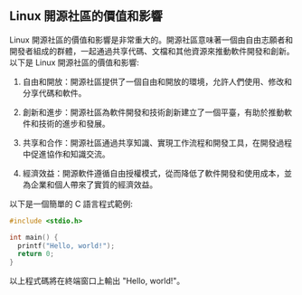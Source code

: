 ## Linux 開源社區的價值和影響

Linux 開源社區的價值和影響是非常重大的。開源社區意味著一個由自由志願者和開發者組成的群體，一起通過共享代碼、文檔和其他資源來推動軟件開發和創新。以下是 Linux 開源社區的價值和影響:

1. 自由和開放：開源社區提供了一個自由和開放的環境，允許人們使用、修改和分享代碼和軟件。

2. 創新和進步：開源社區為軟件開發和技術創新建立了一個平臺，有助於推動軟件和技術的進步和發展。

3. 共享和合作：開源社區通過共享知識、實現工作流程和開發工具，在開發過程中促進協作和知識交流。

4. 經濟效益：開源軟件遵循自由授權模式，從而降低了軟件開發和使用成本，並為企業和個人帶來了實質的經濟效益。

以下是一個簡單的 C 語言程式範例:

```c
#include <stdio.h>

int main() {
  printf("Hello, world!");
  return 0;
}
```

以上程式碼將在終端窗口上輸出 "Hello, world!"。